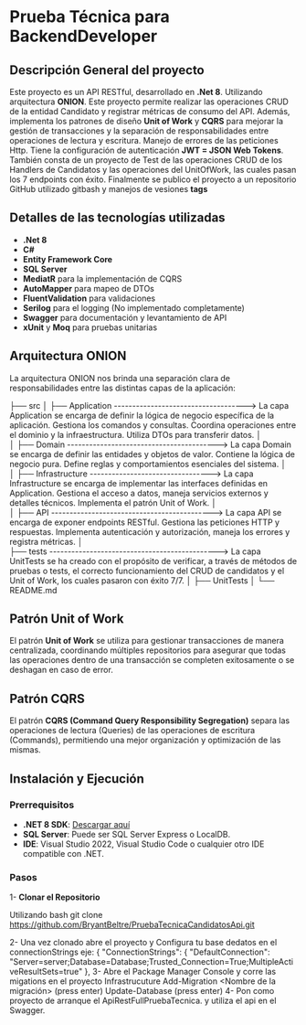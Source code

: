 ﻿# Prueba Técnica para BackendDeveloper

## Descripción General del proyecto

Este proyecto es un API RESTful, desarrollado en **.Net 8**. Utilizando arquitectura **ONION**. Este proyecto permite realizar las operaciones CRUD de la entidad Candidato y registrar métricas de consumo del API. Además, 
implementa los patrones de diseño **Unit of Work** y **CQRS** para mejorar la gestión de transacciones y la separación de responsabilidades entre operaciones de lectura y escritura. Manejo de errores de las peticiones Http. Tiene la configuración
de autenticación **JWT = JSON Web Tokens**. También consta de un proyecto de Test de las operaciones CRUD de los Handlers de Candidatos y 
las operaciones del UnitOfWork, las cuales pasan los 7 endpoints con éxito. Finalmente se publico el proyecto a un repositorio GitHub utilizado gitbash y manejos de vesiones **tags**

## Detalles de las tecnologías utilizadas

- **.Net 8**
- **C#**
- **Entity Framework Core**
- **SQL Server**
- **MediatR** para la implementación de CQRS
- **AutoMapper** para mapeo de DTOs
- **FluentValidation** para validaciones
- **Serilog** para el logging (No implementado completamente)
- **Swagger** para documentación y levantamiento de API
- **xUnit** y **Moq** para pruebas unitarias

## Arquitectura ONION

La arquitectura ONION nos brinda una separación clara de responsabilidades entre las distintas capas de la aplicación:


├── src
│   ├── Application ------------------------------------> La capa Application se encarga de definir la lógica de negocio específica de la aplicación. Gestiona los comandos y consultas. Coordina operaciones entre el dominio y la infraestructura. Utiliza DTOs para transferir datos.
│   
│   ├── Domain -----------------------------------------> La capa Domain se encarga de definir las entidades y objetos de valor. Contiene la lógica de negocio pura. Define reglas y comportamientos esenciales del sistema.
│     
│   ├── Infrastructure ---------------------------------> La capa Infrastructure se encarga de implementar las interfaces definidas en Application. Gestiona el acceso a datos, maneja servicios externos y detalles técnicos. Implementa el patrón Unit of Work.
│   
│   ├── API --------------------------------------------> La capa API se encarga de exponer endpoints RESTful. Gestiona las peticiones HTTP y respuestas. Implementa autenticación y autorización, maneja los errores y registra métricas.
│   
├── tests ----------------------------------------------> La capa UnitTests se ha creado con el propósito de verificar, a través de métodos de pruebas o tests, el correcto funcionamiento del CRUD de candidatos y el Unit of Work, los cuales pasaron con éxito 7/7.
│   ├── UnitTests
│
└── README.md

## Patrón Unit of Work
El patrón **Unit of Work** se utiliza para gestionar transacciones de manera centralizada, coordinando múltiples repositorios para asegurar que todas las operaciones dentro de una transacción se completen exitosamente o se deshagan en caso de error.

## Patrón CQRS
El patrón **CQRS (Command Query Responsibility Segregation)** separa las operaciones de lectura (Queries) de las operaciones de escritura (Commands), permitiendo una mejor organización y optimización de las mismas.


## Instalación y Ejecución
### Prerrequisitos

- **.NET 8 SDK**: [Descargar aquí](https://dotnet.microsoft.com/en-us/download/dotnet/8.0)
- **SQL Server**: Puede ser SQL Server Express o LocalDB.
- **IDE**: Visual Studio 2022, Visual Studio Code o cualquier otro IDE compatible con .NET.

### Pasos 

1- **Clonar el Repositorio**

Utilizando  bash
 git clone https://github.com/BryantBeltre/PruebaTecnicaCandidatosApi.git

2- Una vez clonado abre el proyecto y Configura tu base dedatos en el  connectionStrings
  eje:
  {
  "ConnectionStrings": {
    "DefaultConnection": "Server=server;Database=Database;Trusted_Connection=True;MultipleActiveResultSets=true"
  },
3- Abre el Package Manager Console y corre las migations en el proyecto Infrastrucuture
	Add-Migration <Nombre de la migración> (press enter)
	Update-Database (press enter)
4- Pon como proyecto de arranque el ApiRestFullPruebaTecnica.
   y utiliza el api en el Swagger.

	
	


